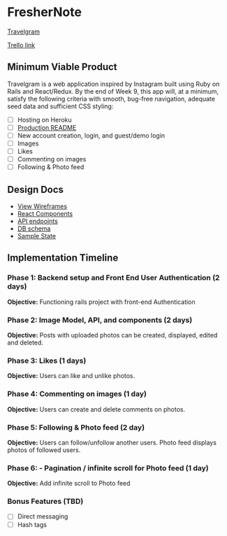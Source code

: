 # FresherNote

[Travelgram][heroku]

[Trello link][trello]

[heroku]: https://insta-travelgram.herokuapp.com/
[trello]: https://trello.com/b/fa9hOu1T/travelgram

## Minimum Viable Product

Travelgram is a web application inspired by Instagram built using Ruby on Rails
and React/Redux. By the end of Week 9, this app will, at a minimum, satisfy the
following criteria with smooth, bug-free navigation, adequate seed data and
sufficient CSS styling:

- [ ] Hosting on Heroku
- [ ] [Production README](../README.md)
- [ ] New account creation, login, and guest/demo login
- [ ] Images
- [ ] Likes
- [ ] Commenting on images
- [ ] Following & Photo feed

## Design Docs
* [View Wireframes](wireframes)
* [React Components](components)
* [API endpoints](api-endpoints)
* [DB schema](schema)
* [Sample State](sample-state)

## Implementation Timeline

### Phase 1: Backend setup and Front End User Authentication (2 days)

**Objective:** Functioning rails project with front-end Authentication

### Phase 2: Image Model, API, and components (2 days)

**Objective:** Posts with uploaded photos can be created, displayed, edited and deleted.

### Phase 3: Likes (1 days)

**Objective:** Users can like and unlike photos.

### Phase 4: Commenting on images (1 day)

**Objective:** Users can create and delete comments on photos.

### Phase 5: Following & Photo feed (2 day)

**Objective:** Users can follow/unfollow another users. Photo feed displays photos of followed users.

### Phase 6: - Pagination / infinite scroll for Photo feed (1 day)

**Objective:** Add infinite scroll to Photo feed

### Bonus Features (TBD)
- [ ] Direct messaging
- [ ] Hash tags

